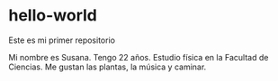 # hello-world
Este es mi primer repositorio

Mi nombre es Susana. Tengo 22 años. Estudio física en la Facultad de Ciencias. Me gustan las plantas, la música y caminar.
